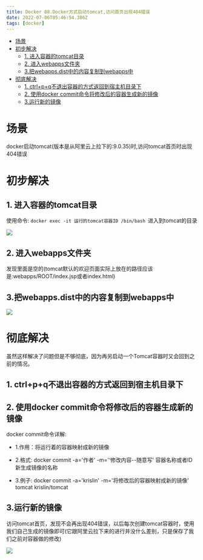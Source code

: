 ```yaml
---
title: Docker 08.Docker方式启动tomcat,访问首页出现404错误
date: 2022-07-06T05:46:54.386Z
tags: [docker]
---
```

- [场景](#场景)
- [初步解决](#初步解决)
  - [1. 进入容器的tomcat目录](#1-进入容器的tomcat目录)
  - [2. 进入webapps文件夹](#2-进入webapps文件夹)
  - [3.把webapps.dist中的内容复制到webapps中](#3把webappsdist中的内容复制到webapps中)
- [彻底解决](#彻底解决)
  - [1. ctrl+p+q不退出容器的方式返回到宿主机目录下](#1-ctrlpq不退出容器的方式返回到宿主机目录下)
  - [2. 使用docker commit命令将修改后的容器生成新的镜像](#2-使用docker-commit命令将修改后的容器生成新的镜像)
  - [3.运行新的镜像](#3运行新的镜像)

# 场景

docker启动tomcat(版本是从阿里云上拉下的:9.0.35)时,访问tomcat首页时出现404错误

# 初步解决

## 1. 进入容器的tomcat目录

使用命令: `docker exec -it 运行的tomcat容器ID /bin/bash `进入到tomcat的目录

![](https://cdn.jsdelivr.net/gh/krislinzhao/IMGcloud/img/20200514180618.png)

## 2. 进入webapps文件夹

发现里面是空的(tomcat默认的欢迎页面实际上放在的路径应该是:webapps/ROOT/index.jsp或者index.html)

## 3.把webapps.dist中的内容复制到webapps中

![](https://cdn.jsdelivr.net/gh/krislinzhao/IMGcloud/img//20200514180909.png)

# 彻底解决

虽然这样解决了问题但是不够彻底，因为再另启动一个Tomcat容器时又会回到之前的情况。

## 1. ctrl+p+q不退出容器的方式返回到宿主机目录下

## 2. 使用docker commit命令将修改后的容器生成新的镜像

 docker commit命令详解: 

  * 1.作用：将运行着的容器映射成新的镜像

  * 2.格式: docker commit -a='作者' -m='‘修改内容--随意写' 容器名称或者ID 新生成镜像的名称

  * 3.例子:  docker commit -a='krislin' -m='将修改后的容器映射成新的镜像' tomcat krislin/tomcat 

    

## 3.运行新的镜像

访问tomcat首页，发现不会再出现404错误，以后每次创建tomcat容器时，使用我们自己生成的镜像即可(它跟阿里云拉下来的进行并没什么差别，只是保存了我们之前对容器做的修改)

![](https://cdn.jsdelivr.net/gh/krislinzhao/IMGcloud/img/20200514182733.png)

